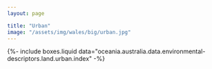 ```yaml
---
layout: page

title: "Urban"
image: "/assets/img/wales/big/urban.jpg"
---
```


{%-
include boxes.liquid
data="oceania.australia.data.environmental-descriptors.land.urban.index"
-%}